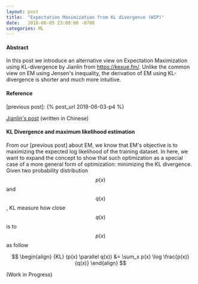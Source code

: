 ```yaml
---
layout: post
title:  "Expectation Maximization from KL divergence (WIP)"
date:   2018-06-05 23:00:00 -0700
categories: ML
---
```


#### __Abstract__
In this post we introduce an alternative view on Expectation Maximization using KL-divergence by Jianlin from 
<https://kexue.fm/>. Unlike the common view on EM using Jensen's inequality, the derivation of EM using KL-divergence 
is shorter and much more intuitive. 

#### __Reference__
[Jianlin's post]: https://kexue.fm/archives/5239
[previous post]: {% post_url 2018-06-03-p4 %}

[Jianlin's post] (written in Chinese)

#### __KL Divergence and maximum likelihood estimation__
From our [previous post] about EM, 
we know that EM's objective is to maximizing the expected log likelihood of the training dataset. 
In here, we want to expand the concept to show that 
such optimization as a special case of a more general form of optimization: minimizing the KL divergence.
Given two probability distribution $$p(x)$$ and $$q(x)$$, KL measure how close $$q(x)$$ is to $$p(x)$$ as follow

$$
\begin{align}
    {KL} (p(x) \parallel q(x)) &= \sum_x p(x) \log \frac{p(x)}{q(x)}
\end{align}
$$

(Work in Progress)



 